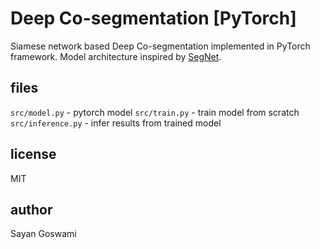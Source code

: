 # Deep Co-segmentation [PyTorch]

Siamese network based Deep Co-segmentation implemented in PyTorch framework. Model architecture inspired by [SegNet](http://mi.eng.cam.ac.uk/projects/segnet/).


## files

`src/model.py` - pytorch model
`src/train.py` - train model from scratch
`src/inference.py` - infer results from trained model


## license

MIT


## author

Sayan Goswami

